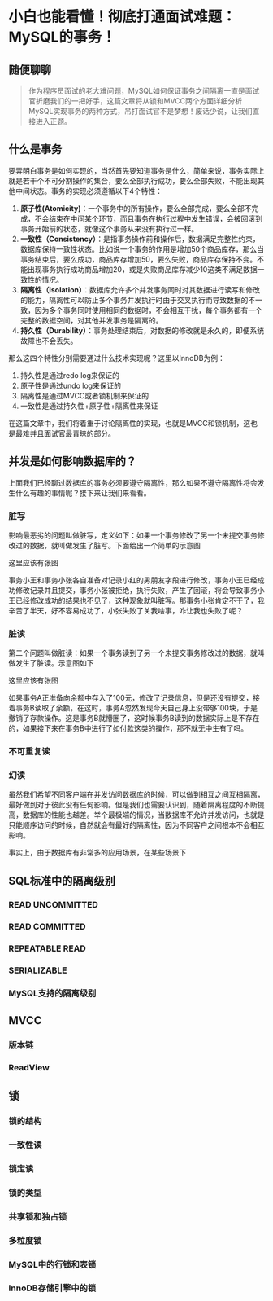 # 小白也能看懂！彻底打通面试难题：MySQL的事务！

## 随便聊聊

> 作为程序员面试的老大难问题，MySQL如何保证事务之间隔离一直是面试官折磨我们的一把好手，这篇文章将从锁和MVCC两个方面详细分析MySQL实现事务的两种方式，吊打面试官不是梦想！废话少说，让我们直接进入正题。

## 什么是事务

要弄明白事务是如何实现的，当然首先要知道事务是什么，简单来说，事务实际上就是若干个不可分割操作的集合，要么全部执行成功，要么全部失败，不能出现其他中间状态。事务的实现必须遵循以下4个特性：

1. **原子性(Atomicity)**：一个事务中的所有操作，要么全部完成，要么全部不完成，不会结束在中间某个环节，而且事务在执行过程中发生错误，会被回滚到事务开始前的状态，就像这个事务从来没有执行过一样。
2. **一致性（Consistency）**：是指事务操作前和操作后，数据满足完整性约束，数据库保持一致性状态。比如说一个事务的作用是增加50个商品库存，那么当事务结束后，要么成功，商品库存增加50，要么失败，商品库存保持不变。不能出现事务执行成功商品增加20，或是失败商品库存减少10这类不满足数据一致性的情况。
3. **隔离性（Isolation）**：数据库允许多个并发事务同时对其数据进行读写和修改的能力，隔离性可以防止多个事务并发执行时由于交叉执行而导致数据的不一致，因为多个事务同时使用相同的数据时，不会相互干扰，每个事务都有一个完整的数据空间，对其他并发事务是隔离的。
4. **持久性（Durability）**：事务处理结束后，对数据的修改就是永久的，即便系统故障也不会丢失。

那么这四个特性分别需要通过什么技术实现呢？这里以InnoDB为例：

1. 持久性是通过redo log来保证的
2. 原子性是通过undo log来保证的
3. 隔离性是通过MVCC或者锁机制来保证的
4. 一致性是通过持久性+原子性+隔离性来保证

在这篇文章中，我们将着重于讨论隔离性的实现，也就是MVCC和锁机制，这也是最难并且面试官最青睐的部分。

## 并发是如何影响数据库的？

上面我们已经聊过数据库的事务必须要遵守隔离性，那么如果不遵守隔离性将会发生什么有趣的事情呢？接下来让我们来看看。

### 脏写

影响最恶劣的问题叫做脏写，定义如下：如果一个事务修改了另一个未提交事务修改过的数据，就叫做发生了脏写。下面给出一个简单的示意图

这里应该有张图

事务小王和事务小张各自准备对记录小红的男朋友字段进行修改，事务小王已经成功修改记录并且提交，事务小张被拒绝，执行失败，产生了回滚，将会导致事务小王已经修改成功的结果也不见了，这种现象就叫脏写。那事务小张肯定不干了，我辛苦了半天，好不容易成功了，小张失败了关我啥事，咋让我也失败了呢？

### 脏读

第二个问题叫做脏读：如果一个事务读到了另一个未提交事务修改过的数据，就叫做发生了脏读。示意图如下

这里应该有张图

如果事务A正准备向余额中存入了100元，修改了记录信息，但是还没有提交，接着事务B读取了余额，在这时，事务A忽然发现今天自己身上没带够100块，于是撤销了存款操作。这是事务B就懵圈了，这时候事务B读到的数据实际上是不存在的，如果接下来在事务B中进行了如付款这类的操作，那不就无中生有了吗。

### 不可重复读

### 幻读


虽然我们希望不同客户端在并发访问数据库的时候，可以做到相互之间互相隔离，最好做到对于彼此没有任何影响。但是我们也需要认识到，随着隔离程度的不断提高，数据库的性能也越差。举个最极端的情况，当数据库不允许并发访问，也就是只能顺序访问的时候，自然就会有最好的隔离性，因为不同客户之间根本不会相互影响。

事实上，由于数据库有非常多的应用场景，在某些场景下
## SQL标准中的隔离级别

### READ UNCOMMITTED

### READ COMMITTED

### REPEATABLE READ

### SERIALIZABLE

### MySQL支持的隔离级别

## MVCC

### 版本链

### ReadView

## 锁

### 锁的结构

### 一致性读

### 锁定读

### 锁的类型

### 共享锁和独占锁

### 多粒度锁

### MySQL中的行锁和表锁

### InnoDB存储引擎中的锁